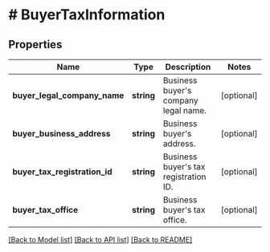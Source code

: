 # # BuyerTaxInformation

## Properties

Name | Type | Description | Notes
------------ | ------------- | ------------- | -------------
**buyer_legal_company_name** | **string** | Business buyer&#39;s company legal name. | [optional]
**buyer_business_address** | **string** | Business buyer&#39;s address. | [optional]
**buyer_tax_registration_id** | **string** | Business buyer&#39;s tax registration ID. | [optional]
**buyer_tax_office** | **string** | Business buyer&#39;s tax office. | [optional]

[[Back to Model list]](../../README.md#models) [[Back to API list]](../../README.md#endpoints) [[Back to README]](../../README.md)
